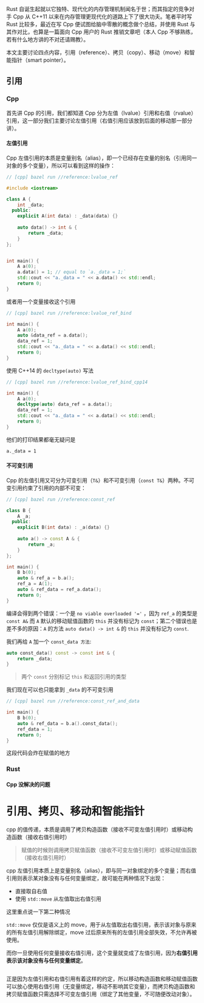 Rust 自诞生起就以它独特、现代化的内存管理机制闻名于世；而其指定的竞争对手 Cpp 从 C++11 以来在内存管理更现代化的道路上下了很大功夫。笔者平时写 Rust 比较多，最近在写 Cpp 便试图给脑中零散的概念做个总结，并使用 Rust 与其作对比，也算是一篇面向 Cpp 用户的 Rust 推销文章吧（本人 Cpp 不够熟练，若有什么地方讲的不对还请赐教）。

本文主要讨论四点内容，引用（reference）、拷贝（copy）、移动（move）和智能指针（smart pointer）。

## 引用

### Cpp

首先讲 Cpp 的引用，我们都知道 Cpp 分为左值（lvalue）引用和右值（rvalue）引用，这一部分我们主要讨论左值引用（右值引用应该放到后面的移动那一部分讲）。

#### 左值引用

Cpp 左值引用的本质是变量别名（alias），即一个已经存在变量的别名（引用同一对象的多个变量），所以可以看到这样的操作：

```cpp
// [cpp] bazel run //reference:lvalue_ref

#include <iostream>

class A {
    int _data;
  public:
    explicit A(int data) : _data(data) {}
    
    auto data() -> int & {
        return _data;
    }
};


int main() {
    A a(0);
    a.data() = 1; // equal to `a._data = 1;`
    std::cout << "a._data = " << a.data() << std::endl;
    return 0;
}
```

或者用一个变量接收这个引用

```cpp
// [cpp] bazel run //reference:lvalue_ref_bind

int main() {
    A a(0);
    auto &data_ref = a.data();
    data_ref = 1;
    std::cout << "a._data = " << a.data() << std::endl;
    return 0;
}
```

使用 C++14 的 `decltype(auto)` 写法

```cpp
// [cpp] bazel run //reference:lvalue_ref_bind_cpp14

int main() {
    A a(0);
    decltype(auto) data_ref = a.data();
    data_ref = 1;
    std::cout << "a._data = " << a.data() << std::endl;
    return 0;
}
```

他们的打印结果都毫无疑问是

```bash
a._data = 1
```

#### 不可变引用

Cpp 的左值引用又可分为可变引用（`T&`）和不可变引用（`const T&`）两种。不可变引用约束了引用的内部不可变：

```cpp
// [cpp] bazel run //reference:const_ref

class B {
    A _a;
  public:
    explicit B(int data) : _a(data) {}
    
    auto a() -> const A & {
        return _a;
    }
};

int main() {
    B b(0);
    auto & ref_a = b.a();
    ref_a = A(1);
    auto & ref_data = ref_a.data();
    return 0;
}
```

编译会得到两个错误：一个是  `no viable overloaded '='` ，因为 `ref_a` 的类型是 `const A&` 而 `A` 默认的移动赋值函数的 `this` 并没有标记为 `const`；第二个错误也是差不多的原因：`A` 的方法 `auto data() -> int &` 的 `this` 并没有标记为 `const`.

我们再给 `A` 加一个 `const_data 方法`:

```cpp
auto const_data() const -> const int & {
    return _data;
}
```

> 两个 `const` 分别标记 `this` 和返回引用的类型

我们现在可以也只能拿到 `_data` 的不可变引用

```cpp
// [cpp] bazel run //reference:const_ref_and_data

int main() {
    B b(0);
    auto & ref_data = b.a().const_data();
    ref_data = 1;
    return 0;
}
```

这段代码会炸在赋值的地方

### Rust

#### Cpp 没解决的问题

# 引用、拷贝、移动和智能指针

cpp 的值传递，本质是调用了拷贝构造函数（接收不可变左值引用时）或移动构造函数（接收右值引用时）

> 赋值的时候则调用拷贝赋值函数（接收不可变左值引用时）或移动赋值函数（接收右值引用时）

cpp 左值引用本质上是变量别名（alias），即与同一对象绑定的多个变量；而右值引用则表示某对象没有与任何变量绑定，故可能在两种情况下出现：

 - 直接取自右值
 - 使用 `std::move` 从左值取出右值引用

这里重点说一下第二种情况

`std::move` 仅仅是语义上的 move，用于从左值取出右值引用，表示该对象与原来的所有左值引用解除绑定，move 过后原来所有的左值引用全部失效，不允许再被使用。

而你一旦使用任何变量接收右值引用，这个变量就变成了左值引用，因为**右值引用表示该对象没有与任何变量绑定**。

```cpp

```

正是因为左值引用和右值引用有着这样的约定，所以移动构造函数和移动赋值函数可以放心使用右值引用（无变量绑定，移动不影响其它变量），而拷贝构造函数和拷贝赋值函数只需选择不可变左值引用（绑定了其他变量，不可随便改动对象）。



